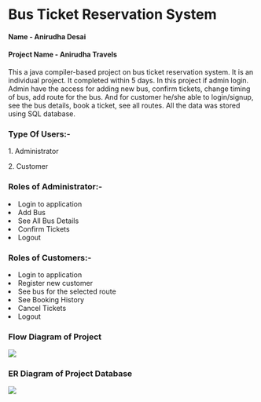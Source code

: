 <h1>Bus Ticket Reservation System</h1>

<h4>Name - Anirudha Desai</h4>
<h4>Project Name - Anirudha Travels</h4>

<p>This a java compiler-based project on bus ticket reservation system. It is an individual project. It completed within 5 days.
In this project if admin login. Admin have the access for adding new bus, confirm tickets, change timing of bus,
add route for the bus. And for customer he/she able to login/signup, see the bus details, book a ticket, see all routes.
All the data was stored using SQL database.</p>

<h3>Type Of Users:-</h3>
<p>1. Administrator</p>
<p>2. Customer</p>

<h3> Roles of Administrator:-</h3>
<li> Login to application </li>
<li> Add Bus </li>
<li> See All Bus Details </li>
<li> Confirm Tickets </li>
<li> Logout </li>

<h3> Roles of Customers:-</h3>
<li> Login to application </li>
<li> Register new customer </li>
<li> See bus for the selected route </li>
<li> See Booking History </li>
<li> Cancel Tickets </li>
<li> Logout </li>

<h3>Flow Diagram of Project</h3>
<img src = https://user-images.githubusercontent.com/107480356/208321176-ed86effe-25ea-4be1-b2c8-408afd273149.jpg />

<h3>ER Diagram of Project Database</h3>

<img src = https://user-images.githubusercontent.com/107480356/208589469-c15b96cd-4d86-406f-a082-02e80fd014e2.jpg />
